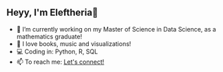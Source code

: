 ## Heyy, I'm Eleftheria👋

- 🔭 I’m currently working on my Master of Science in Data Science, as a mathematics graduate!
- 💌 I love books, music and visualizations! 
- 💻 Coding in: Python, R, SQL
- 📫 To reach me: [Let's connect!](https://www.linkedin.com/in/eleftheria-pierratou/)
